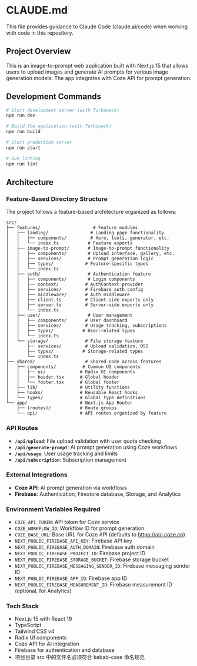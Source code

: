 # CLAUDE.md

This file provides guidance to Claude Code (claude.ai/code) when working with code in this repository.

## Project Overview

This is an image-to-prompt web application built with Next.js 15 that allows users to upload images and generate AI prompts for various image generation models. The app integrates with Coze API for prompt generation.

## Development Commands

```bash
# Start development server (with Turbopack)
npm run dev

# Build the application (with Turbopack)
npm run build

# Start production server
npm run start

# Run linting
npm run lint
```

## Architecture

### Feature-Based Directory Structure

The project follows a feature-based architecture organized as follows:

```
src/
├── features/                    # Feature modules
│   ├── landing/                # Landing page functionality
│   │   ├── components/         # Hero, tools, generator, etc.
│   │   └── index.ts           # Feature exports
│   ├── image-to-prompt/       # Image-to-prompt functionality
│   │   ├── components/        # Upload interface, gallery, etc.
│   │   ├── services/          # Prompt generation logic
│   │   ├── types/            # Feature-specific types
│   │   └── index.ts
│   ├── auth/                  # Authentication feature
│   │   ├── components/        # Login components
│   │   ├── context/          # AuthContext provider
│   │   ├── services/         # Firebase auth config
│   │   ├── middleware/       # Auth middleware
│   │   ├── client.ts         # Client-side exports only
│   │   ├── server.ts         # Server-side exports only
│   │   └── index.ts
│   ├── user/                  # User management
│   │   ├── components/       # User dashboard
│   │   ├── services/         # Usage tracking, subscriptions
│   │   ├── types/           # User-related types
│   │   └── index.ts
│   └── storage/              # File storage feature
│       ├── services/         # Upload validation, OSS
│       ├── types/           # Storage-related types
│       └── index.ts
├── shared/                   # Shared code across features
│   ├── components/          # Common UI components
│   │   ├── ui/             # Radix UI components
│   │   ├── header.tsx      # Global header
│   │   └── footer.tsx      # Global footer
│   ├── lib/                # Utility functions
│   ├── hooks/              # Reusable React hooks
│   └── types/              # Global type definitions
└── app/                    # Next.js App Router
    ├── (routes)/           # Route groups
    └── api/                # API routes organized by feature
```

### API Routes
- **`/api/upload`**: File upload validation with user quota checking
- **`/api/generate-prompt`**: AI prompt generation using Coze workflows
- **`/api/usage`**: User usage tracking and limits
- **`/api/subscription`**: Subscription management

### External Integrations
- **Coze API**: AI prompt generation via workflows
- **Firebase**: Authentication, Firestore database, Storage, and Analytics

### Environment Variables Required
- `COZE_API_TOKEN`: API token for Coze service
- `COZE_WORKFLOW_ID`: Workflow ID for prompt generation
- `COZE_BASE_URL`: Base URL for Coze API (defaults to https://api.coze.cn)
- `NEXT_PUBLIC_FIREBASE_API_KEY`: Firebase API key
- `NEXT_PUBLIC_FIREBASE_AUTH_DOMAIN`: Firebase auth domain
- `NEXT_PUBLIC_FIREBASE_PROJECT_ID`: Firebase project ID
- `NEXT_PUBLIC_FIREBASE_STORAGE_BUCKET`: Firebase storage bucket
- `NEXT_PUBLIC_FIREBASE_MESSAGING_SENDER_ID`: Firebase messaging sender ID
- `NEXT_PUBLIC_FIREBASE_APP_ID`: Firebase app ID
- `NEXT_PUBLIC_FIREBASE_MEASUREMENT_ID`: Firebase measurement ID (optional, for Analytics)

### Tech Stack
- Next.js 15 with React 19
- TypeScript
- Tailwind CSS v4
- Radix UI components
- Coze API for AI integration
- Firebase for authentication and database
- 项目目录 src 中的文件名必须符合 kebab-case 命名规范